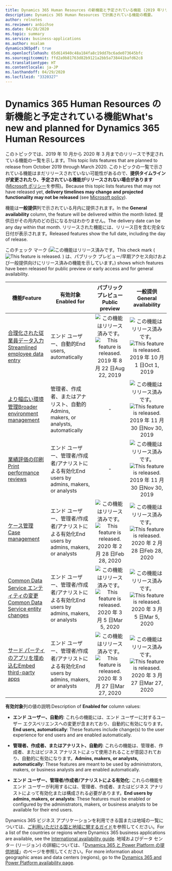 ```yaml
---
title: Dynamics 365 Human Resources の新機能と予定されている機能 (2019 年リリース ウェーブ 2)
description: Dynamics 365 Human Resources で計画されている機能の概要。
author: relnotes
ms.reviewer: anbichse
ms.date: 04/28/2020
ms.topic: summary
ms.service: business-applications
ms.author: msalam
dynamics365pdf: true
ms.openlocfilehash: 65d614940c48a184fa8c19dd7bc6ade073645bfc
ms.sourcegitcommit: ffd2a9b81763d82b9121a2bb5a738441bafd62c8
ms.translationtype: HT
ms.contentlocale: ja-JP
ms.lasthandoff: 04/29/2020
ms.locfileid: "3320327"
---
```

# <a name="whats-new-and-planned-for-dynamics-365-human-resources"></a><span data-ttu-id="d52f6-103">Dynamics 365 Human Resources の新機能と予定されている機能</span><span class="sxs-lookup"><span data-stu-id="d52f6-103">What's new and planned for Dynamics 365 Human Resources</span></span>

<span data-ttu-id="d52f6-104">このトピックでは、2019 年 10 月から 2020 年 3 月までのリリースで予定されている機能の一覧を示します。</span><span class="sxs-lookup"><span data-stu-id="d52f6-104">This topic lists features that are planned to release from October 2019 through March 2020.</span></span> <span data-ttu-id="d52f6-105">このトピックの一覧で示されている機能はまだリリースされていない可能性があるので、**提供タイムラインが変更されたり、予定されている機能がリリースされない場合があります** ([Microsoft ポリシー](https://go.microsoft.com/fwlink/p/?linkid=2007332)を参照)。</span><span class="sxs-lookup"><span data-stu-id="d52f6-105">Because this topic lists features that may not have released yet, **delivery timelines may change and projected functionality may not be released** (see [Microsoft policy](https://go.microsoft.com/fwlink/p/?linkid=2007332)).</span></span>

<span data-ttu-id="d52f6-106">機能は**一般提供**列で示されている月内に提供されます。</span><span class="sxs-lookup"><span data-stu-id="d52f6-106">In the **General availability** column, the feature will be delivered within the month listed.</span></span> <span data-ttu-id="d52f6-107">提供日がその月内のどの日になるかはわかりません。</span><span class="sxs-lookup"><span data-stu-id="d52f6-107">The delivery date can be any day within that month.</span></span> <span data-ttu-id="d52f6-108">リリースされた機能には、リリース日を含む完全な日付が表示されます。</span><span class="sxs-lookup"><span data-stu-id="d52f6-108">Released features show the full date, including the day of release.</span></span>

<span data-ttu-id="d52f6-109">このチェック マーク (![この機能はリリース済みです。](/dynamics365-release-plan/media/green-checkmark.png "この機能はリリース済みです。")</span><span class="sxs-lookup"><span data-stu-id="d52f6-109">This check mark (![This feature is released.](/dynamics365-release-plan/media/green-checkmark.png "This feature is released.")</span></span> <span data-ttu-id="d52f6-110">) は、パブリック プレビュー/早期アクセス向けおよび一般提供向けにリリース済みの機能を示しています。</span><span class="sxs-lookup"><span data-stu-id="d52f6-110">) shows which features have been released for public preview or early access and for general availability.</span></span>

| <span data-ttu-id="d52f6-111">機能</span><span class="sxs-lookup"><span data-stu-id="d52f6-111">Feature</span></span>    | <span data-ttu-id="d52f6-112">有効対象</span><span class="sxs-lookup"><span data-stu-id="d52f6-112">Enabled for</span></span>    |  <span data-ttu-id="d52f6-113">パブリック プレビュー</span><span class="sxs-lookup"><span data-stu-id="d52f6-113">Public preview</span></span> |  <span data-ttu-id="d52f6-114">一般提供</span><span class="sxs-lookup"><span data-stu-id="d52f6-114">General availability</span></span> | 
| ---------- |---------------- | :---------------: |:--------------: |
| [<span data-ttu-id="d52f6-115">合理化された従業員データ入力</span><span class="sxs-lookup"><span data-stu-id="d52f6-115">Streamlined employee data entry</span></span>](streamlined-employee-data-entry.md) | <span data-ttu-id="d52f6-116">エンド ユーザー、自動的</span><span class="sxs-lookup"><span data-stu-id="d52f6-116">End users, automatically</span></span>| <span data-ttu-id="d52f6-117">![この機能はリリース済みです。](/dynamics365-release-plan/media/green-checkmark.png "この機能はリリース済みです。")</span><span class="sxs-lookup"><span data-stu-id="d52f6-117">![This feature is released.](/dynamics365-release-plan/media/green-checkmark.png "This feature is released.")</span></span> <span data-ttu-id="d52f6-118">2019 年 8 月 22 日</span><span class="sxs-lookup"><span data-stu-id="d52f6-118">Aug 22, 2019</span></span>|<span data-ttu-id="d52f6-119">![この機能はリリース済みです。](/dynamics365-release-plan/media/green-checkmark.png "この機能はリリース済みです。")</span><span class="sxs-lookup"><span data-stu-id="d52f6-119">![This feature is released.](/dynamics365-release-plan/media/green-checkmark.png "This feature is released.")</span></span> <span data-ttu-id="d52f6-120">2019 年 10 月 1 日</span><span class="sxs-lookup"><span data-stu-id="d52f6-120">Oct 1, 2019</span></span> | 
| [<span data-ttu-id="d52f6-121">より幅広い環境管理</span><span class="sxs-lookup"><span data-stu-id="d52f6-121">Broader environment management</span></span>](environment-copy.md) | <span data-ttu-id="d52f6-122">管理者、作成者、またはアナリスト、自動的</span><span class="sxs-lookup"><span data-stu-id="d52f6-122">Admins, makers, or analysts, automatically</span></span>| -|<span data-ttu-id="d52f6-123">![この機能はリリース済みです。](/dynamics365-release-plan/media/green-checkmark.png "この機能はリリース済みです。")</span><span class="sxs-lookup"><span data-stu-id="d52f6-123">![This feature is released.](/dynamics365-release-plan/media/green-checkmark.png "This feature is released.")</span></span> <span data-ttu-id="d52f6-124">2019 年 11 月 30 日</span><span class="sxs-lookup"><span data-stu-id="d52f6-124">Nov 30, 2019</span></span> | 
| [<span data-ttu-id="d52f6-125">業績評価の印刷</span><span class="sxs-lookup"><span data-stu-id="d52f6-125">Print performance reviews</span></span>](print-performance-reviews.md) | <span data-ttu-id="d52f6-126">エンド ユーザー、管理者/作成者/アナリストによる有効化</span><span class="sxs-lookup"><span data-stu-id="d52f6-126">End users by admins, makers, or analysts</span></span>| -|<span data-ttu-id="d52f6-127">![この機能はリリース済みです。](/dynamics365-release-plan/media/green-checkmark.png "この機能はリリース済みです。")</span><span class="sxs-lookup"><span data-stu-id="d52f6-127">![This feature is released.](/dynamics365-release-plan/media/green-checkmark.png "This feature is released.")</span></span> <span data-ttu-id="d52f6-128">2019 年 11 月 30 日</span><span class="sxs-lookup"><span data-stu-id="d52f6-128">Nov 30, 2019</span></span> | 
| [<span data-ttu-id="d52f6-129">ケース管理</span><span class="sxs-lookup"><span data-stu-id="d52f6-129">Case management</span></span>](case-managment.md) | <span data-ttu-id="d52f6-130">エンド ユーザー、管理者/作成者/アナリストによる有効化</span><span class="sxs-lookup"><span data-stu-id="d52f6-130">End users by admins, makers, or analysts</span></span>| <span data-ttu-id="d52f6-131">![この機能はリリース済みです。](/dynamics365-release-plan/media/green-checkmark.png "この機能はリリース済みです。")</span><span class="sxs-lookup"><span data-stu-id="d52f6-131">![This feature is released.](/dynamics365-release-plan/media/green-checkmark.png "This feature is released.")</span></span> <span data-ttu-id="d52f6-132">2020 年 2 月 28 日</span><span class="sxs-lookup"><span data-stu-id="d52f6-132">Feb 28, 2020</span></span>|<span data-ttu-id="d52f6-133">![この機能はリリース済みです。](/dynamics365-release-plan/media/green-checkmark.png "この機能はリリース済みです。")</span><span class="sxs-lookup"><span data-stu-id="d52f6-133">![This feature is released.](/dynamics365-release-plan/media/green-checkmark.png "This feature is released.")</span></span> <span data-ttu-id="d52f6-134">2020 年 2 月 28 日</span><span class="sxs-lookup"><span data-stu-id="d52f6-134">Feb 28, 2020</span></span> | 
| [<span data-ttu-id="d52f6-135">Common Data Service エンティティの変更</span><span class="sxs-lookup"><span data-stu-id="d52f6-135">Common Data Service entity changes</span></span>](cds-entity-changes.md) | <span data-ttu-id="d52f6-136">エンド ユーザー、管理者/作成者/アナリストによる有効化</span><span class="sxs-lookup"><span data-stu-id="d52f6-136">End users by admins, makers, or analysts</span></span>| <span data-ttu-id="d52f6-137">![この機能はリリース済みです。](/dynamics365-release-plan/media/green-checkmark.png "この機能はリリース済みです。")</span><span class="sxs-lookup"><span data-stu-id="d52f6-137">![This feature is released.](/dynamics365-release-plan/media/green-checkmark.png "This feature is released.")</span></span> <span data-ttu-id="d52f6-138">2020 年 3 月 5 日</span><span class="sxs-lookup"><span data-stu-id="d52f6-138">Mar 5, 2020</span></span>|<span data-ttu-id="d52f6-139">![この機能はリリース済みです。](/dynamics365-release-plan/media/green-checkmark.png "この機能はリリース済みです。")</span><span class="sxs-lookup"><span data-stu-id="d52f6-139">![This feature is released.](/dynamics365-release-plan/media/green-checkmark.png "This feature is released.")</span></span> <span data-ttu-id="d52f6-140">2020 年 3 月 5 日</span><span class="sxs-lookup"><span data-stu-id="d52f6-140">Mar 5, 2020</span></span> | 
| [<span data-ttu-id="d52f6-141">サード パーティのアプリを埋め込む</span><span class="sxs-lookup"><span data-stu-id="d52f6-141">Embed third-party apps</span></span>](embed-third-party-apps.md) | <span data-ttu-id="d52f6-142">エンド ユーザー、管理者/作成者/アナリストによる有効化</span><span class="sxs-lookup"><span data-stu-id="d52f6-142">End users by admins, makers, or analysts</span></span>| <span data-ttu-id="d52f6-143">![この機能はリリース済みです。](/dynamics365-release-plan/media/green-checkmark.png "この機能はリリース済みです。")</span><span class="sxs-lookup"><span data-stu-id="d52f6-143">![This feature is released.](/dynamics365-release-plan/media/green-checkmark.png "This feature is released.")</span></span> <span data-ttu-id="d52f6-144">2020 年 3 月 27 日</span><span class="sxs-lookup"><span data-stu-id="d52f6-144">Mar 27, 2020</span></span>|<span data-ttu-id="d52f6-145">![この機能はリリース済みです。](/dynamics365-release-plan/media/green-checkmark.png "この機能はリリース済みです。")</span><span class="sxs-lookup"><span data-stu-id="d52f6-145">![This feature is released.](/dynamics365-release-plan/media/green-checkmark.png "This feature is released.")</span></span> <span data-ttu-id="d52f6-146">2020 年 3 月 27 日</span><span class="sxs-lookup"><span data-stu-id="d52f6-146">Mar 27, 2020</span></span> | 

<span data-ttu-id="d52f6-147">**有効対象**列の値の説明:</span><span class="sxs-lookup"><span data-stu-id="d52f6-147">Description of **Enabled for** column values:</span></span>

- <span data-ttu-id="d52f6-148">**エンド ユーザー、自動的**: これらの機能には、エンド ユーザーに対するユーザー エクスペリエンスへの変更が含まれており、自動的に有効になります。</span><span class="sxs-lookup"><span data-stu-id="d52f6-148">**End users, automatically**: These features include change(s) to the user experience for end users and are enabled automatically.</span></span>

- <span data-ttu-id="d52f6-149">**管理者、作成者、またはアナリスト、自動的**: これらの機能は、管理者、作成者、またはビジネス アナリストによって使用されることが意図されており、自動的に有効になります。</span><span class="sxs-lookup"><span data-stu-id="d52f6-149">**Admins, makers, or analysts, automatically**: These features are meant to be used by administrators, makers, or business analysts and are enabled automatically.</span></span>

- <span data-ttu-id="d52f6-150">**エンド ユーザー、管理者/作成者/アナリストによる有効化**: これらの機能をエンド ユーザーが利用するには、管理者、作成者、またはビジネス アナリストによって有効化または構成される必要があります。</span><span class="sxs-lookup"><span data-stu-id="d52f6-150">**End users by admins, makers, or analysts**: These features must be enabled or configured by the administrators, makers, or business analysts to be available for their end users.</span></span>

<span data-ttu-id="d52f6-151">Dynamics 365 ビジネス アプリケーションを利用できる国または地域の一覧については、[ご利用いただける国と地域に関するガイド](https://aka.ms/dynamics_365_international_availability_deck)を参照してください。</span><span class="sxs-lookup"><span data-stu-id="d52f6-151">For a list of the countries or regions where Dynamics 365 business applications are available, see the [International availability guide](https://aka.ms/dynamics_365_international_availability_deck).</span></span>  <span data-ttu-id="d52f6-152">地域およびデータ センター (リージョン) の詳細については、「[Dynamics 365 と Power Platform の提供地域](https://aka.ms/BusinessAppsGeoAvailability)」のページを参照してください。</span><span class="sxs-lookup"><span data-stu-id="d52f6-152">For more information about geographic areas and data centers (regions),  go to the [Dynamics 365 and Power Platform availability page](https://aka.ms/BusinessAppsGeoAvailability).</span></span>
